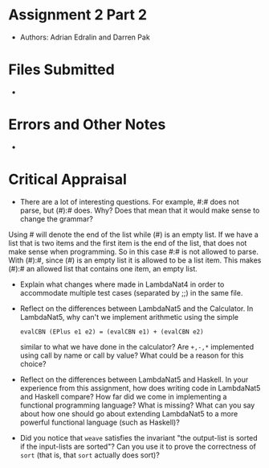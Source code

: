 # Assignment 2 Part 2
* Authors: Adrian Edralin and Darren Pak

# Files Submitted
*

# Errors and Other Notes
*

# Critical Appraisal
* There are a lot of interesting questions. For example, #:# does not parse, but (#):# does. Why? Does that mean that it would make sense to change the grammar?

Using # will denote the end of the list while (#) is an empty list. If we have a list that is two items and the first item is the end of the list, that does not make sense when programming. So in this case #:# is not allowed to parse. With (#):#, since (#) is an empty list it is allowed to be a list item. This makes (#):# an allowed list that contains one item, an empty list.

* Explain what changes where made in LambdaNat4 in order to accommodate multiple test cases (separated by ;;) in the same file.

* Reflect on the differences between LambdaNat5 and the Calculator. In LambdaNat5, why can't we implement arithmetic using the simple
    ```
    evalCBN (EPlus e1 e2) = (evalCBN e1) + (evalCBN e2)
    ```
    similar to what we have done in the calculator? Are `+,-,*` implemented using call by name or call by value? What could be a reason for this choice?

* Reflect on the differences between LambdaNat5 and Haskell. In your experience from this assignment, how does writing code in LambdaNat5 and Haskell compare? How far did we come in implementing a functional programming language? What is missing? What can you say about how one should go about extending LambdaNat5 to a more powerful functional language (such as Haskell)?

* Did you notice that `weave` satisfies the invariant "the output-list is sorted if the input-lists are sorted"? Can you use it to prove the correctness of `sort` (that is, that `sort` actually does sort)?
